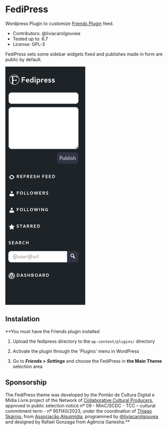# FediPress

Wordpress Plugin to customize [Friends Plugin](https://github.com/akirk/friends) feed.

- Contributors: @liviacarolgouvea
- Tested up to: 6.7
- License: GPL-3

FediPress sets some sidebar widgets fixed and publishes made in form are public by default.

![alt text](img/sidebar.png)



## Instalation

**You must have the Friends plugin installed

1. Upload the fedipress directory to the ```wp-content/plugins/``` directory

2. Activate the plugin through the 'Plugins' menu in WordPress

3. Go to ***Friends > Settings*** and choose the FediPress in **the Main Theme** selection area



## Sponsorship 
The FediPress theme was developed by the Pontão de Cultura Digital e Mídia Livre project of the Network of [Collaborative Cultural Producers](https://colaborativas.net/), approved in public selection notice nº 09 - MinC/SCDC - TCC – cultural commitment term - nº 951140/2023, under the coordination of [Thiago Skárnio](https://skarnio.tv/), from [Associação Alquimídia](http://alquimidia.org/), programmed by [@liviacarolgouvea](https://github.com/liviacarolgouvea/) and designed by Rafael Gonzaga from Agência Ganesha.**
